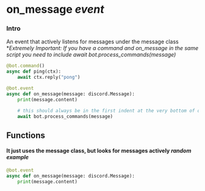 # on_message *event*

### Intro
An event that actively listens for messages under the message class <br>
**Extremely Important: If you have a command and on_message in the same script you need to include *await bot.process_commands(message)**
```py
@bot.command()
async def ping(ctx):
    await ctx.reply("pong")

@bot.event
async def on_message(message: discord.Message):
    print(message.content)

    # this should always be in the first indent at the very bottom of on_message
    await bot.process_commands(message)
```

## Functions

#### **It just uses the message class, but looks for messages actively** *random example*
```py
@bot.event
async def on_message(message: discord.Message):
    print(message.content)
```
